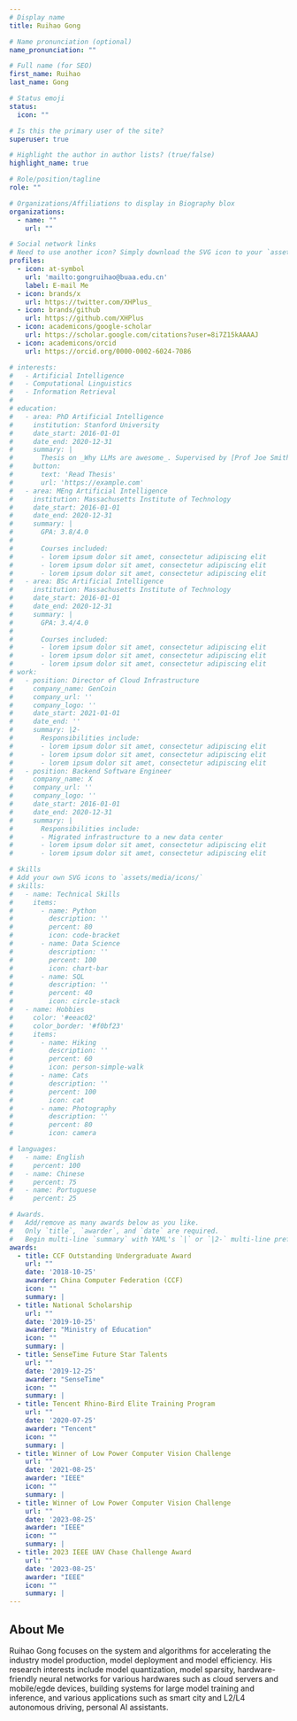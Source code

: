 ```yaml
---
# Display name
title: Ruihao Gong

# Name pronunciation (optional)
name_pronunciation: ""

# Full name (for SEO)
first_name: Ruihao
last_name: Gong

# Status emoji
status:
  icon: ""

# Is this the primary user of the site?
superuser: true

# Highlight the author in author lists? (true/false)
highlight_name: true

# Role/position/tagline
role: ""

# Organizations/Affiliations to display in Biography blox
organizations:
  - name: ""
    url: ""

# Social network links
# Need to use another icon? Simply download the SVG icon to your `assets/media/icons/` folder.
profiles:
  - icon: at-symbol
    url: 'mailto:gongruihao@buaa.edu.cn'
    label: E-mail Me
  - icon: brands/x
    url: https://twitter.com/XHPlus_
  - icon: brands/github
    url: https://github.com/XHPlus
  - icon: academicons/google-scholar
    url: https://scholar.google.com/citations?user=8i7Z15kAAAAJ
  - icon: academicons/orcid
    url: https://orcid.org/0000-0002-6024-7086

# interests:
#   - Artificial Intelligence
#   - Computational Linguistics
#   - Information Retrieval
#
# education:
#   - area: PhD Artificial Intelligence
#     institution: Stanford University
#     date_start: 2016-01-01
#     date_end: 2020-12-31
#     summary: |
#       Thesis on _Why LLMs are awesome_. Supervised by [Prof Joe Smith](https://example.com). Presented papers at 5 IEEE conferences with the contributions being published in 2 Springer journals.
#     button:
#       text: 'Read Thesis'
#       url: 'https://example.com'
#   - area: MEng Artificial Intelligence
#     institution: Massachusetts Institute of Technology
#     date_start: 2016-01-01
#     date_end: 2020-12-31
#     summary: |
#       GPA: 3.8/4.0
#
#       Courses included:
#       - lorem ipsum dolor sit amet, consectetur adipiscing elit
#       - lorem ipsum dolor sit amet, consectetur adipiscing elit
#       - lorem ipsum dolor sit amet, consectetur adipiscing elit
#   - area: BSc Artificial Intelligence
#     institution: Massachusetts Institute of Technology
#     date_start: 2016-01-01
#     date_end: 2020-12-31
#     summary: |
#       GPA: 3.4/4.0
#
#       Courses included:
#       - lorem ipsum dolor sit amet, consectetur adipiscing elit
#       - lorem ipsum dolor sit amet, consectetur adipiscing elit
#       - lorem ipsum dolor sit amet, consectetur adipiscing elit
# work:
#   - position: Director of Cloud Infrastructure
#     company_name: GenCoin
#     company_url: ''
#     company_logo: ''
#     date_start: 2021-01-01
#     date_end: ''
#     summary: |2-
#       Responsibilities include:
#       - lorem ipsum dolor sit amet, consectetur adipiscing elit
#       - lorem ipsum dolor sit amet, consectetur adipiscing elit
#       - lorem ipsum dolor sit amet, consectetur adipiscing elit
#   - position: Backend Software Engineer
#     company_name: X
#     company_url: ''
#     company_logo: ''
#     date_start: 2016-01-01
#     date_end: 2020-12-31
#     summary: |
#       Responsibilities include:
#       - Migrated infrastructure to a new data center
#       - lorem ipsum dolor sit amet, consectetur adipiscing elit
#       - lorem ipsum dolor sit amet, consectetur adipiscing elit

# Skills
# Add your own SVG icons to `assets/media/icons/`
# skills:
#   - name: Technical Skills
#     items:
#       - name: Python
#         description: ''
#         percent: 80
#         icon: code-bracket
#       - name: Data Science
#         description: ''
#         percent: 100
#         icon: chart-bar
#       - name: SQL
#         description: ''
#         percent: 40
#         icon: circle-stack
#   - name: Hobbies
#     color: '#eeac02'
#     color_border: '#f0bf23'
#     items:
#       - name: Hiking
#         description: ''
#         percent: 60
#         icon: person-simple-walk
#       - name: Cats
#         description: ''
#         percent: 100
#         icon: cat
#       - name: Photography
#         description: ''
#         percent: 80
#         icon: camera

# languages:
#   - name: English
#     percent: 100
#   - name: Chinese
#     percent: 75
#   - name: Portuguese
#     percent: 25

# Awards.
#   Add/remove as many awards below as you like.
#   Only `title`, `awarder`, and `date` are required.
#   Begin multi-line `summary` with YAML's `|` or `|2-` multi-line prefix and indent 2 spaces below.
awards:
  - title: CCF Outstanding Undergraduate Award
    url: ""
    date: '2018-10-25'
    awarder: China Computer Federation (CCF)
    icon: ""
    summary: |
  - title: National Scholarship
    url: ""
    date: '2019-10-25'
    awarder: "Ministry of Education"
    icon: ""
    summary: |
  - title: SenseTime Future Star Talents
    url: ""
    date: '2019-12-25'
    awarder: "SenseTime"
    icon: ""
    summary: |
  - title: Tencent Rhino-Bird Elite Training Program
    url: ""
    date: '2020-07-25'
    awarder: "Tencent"
    icon: ""
    summary: |
  - title: Winner of Low Power Computer Vision Challenge
    url: ""
    date: '2021-08-25'
    awarder: "IEEE"
    icon: ""
    summary: |
  - title: Winner of Low Power Computer Vision Challenge
    url: ""
    date: '2023-08-25'
    awarder: "IEEE"
    icon: ""
    summary: |
  - title: 2023 IEEE UAV Chase Challenge Award
    url: ""
    date: '2023-08-25'
    awarder: "IEEE"
    icon: ""
    summary: |
---
```


## About Me

Ruihao Gong focuses on the system and algorithms for accelerating the industry model production, model deployment and model efficiency. His research interests include model quantization, model sparsity, hardware-friendly neural networks for various hardwares such as cloud servers and mobile/egde devices, building systems for large model training and inference, and various applications such as smart city and L2/L4 autonomous driving, personal AI assistants.
